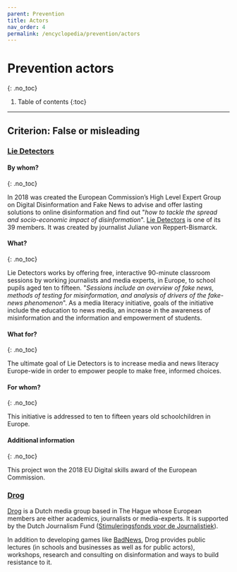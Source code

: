 ```yaml
---
parent: Prevention
title: Actors
nav_order: 4
permalink: /encyclopedia/prevention/actors
---
```


# Prevention actors
{: .no_toc}

1. Table of contents
{:toc}

- - -

## Criterion: False or misleading

### [Lie Detectors](https://lie-detectors.org/)

#### By whom?
{: .no_toc}

In 2018 was created the European Commission’s High Level Expert Group on Digital Disinformation and Fake News to advise and offer lasting solutions to online disinformation and find out "_how to tackle the spread and socio-economic impact of disinformation_". [Lie Detectors](https://lie-detectors.org/) is one of its 39 members. It was created by journalist Juliane von Reppert-Bismarck.

#### What?
{: .no_toc}

Lie Detectors works by offering free, interactive 90-minute classroom sessions by working journalists and media experts, in Europe, to school pupils aged ten to fifteen. "_Sessions include an overview of fake news, methods of testing for misinformation, and analysis of drivers of the fake-news phenomenon_". As a media literacy initiative, goals of the initiative include the education to news media, an increase in the awareness of misinformation and the information and empowerment of students.

#### What for?
{: .no_toc}

The ultimate goal of Lie Detectors is to increase media and news literacy Europe-wide in order to empower people to make free, informed choices.

#### For whom?
{: .no_toc}

This initiative is addressed to ten to fifteen years old schoolchildren in Europe.

#### Additional information
{: .no_toc}

This project won the 2018 EU Digital skills award of the European Commission.

### [Drog](https://www.wijzijndrog.nl)

[Drog](https://www.wijzijndrog.nl) is a Dutch media group based in The Hague whose European members are either academics, journalists or media-experts. It is supported by the Dutch Journalism Fund ([Stimuleringsfonds voor de Journalistiek](https://www.svdj.nl/)).

In addition to developing games like [BadNews](https://getbadnews.com/#intro), Drog provides public lectures (in schools and businesses as well as for public actors), workshops, research and consulting on disinformation and ways to build resistance to it.
